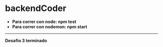 # backendCoder
* **Para correr con node: npm test**
* **Para correr con nodemon: npm start**

---

**Desafio 3 terminado**


